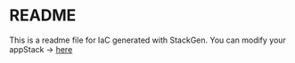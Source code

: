 # README
This is a readme file for IaC generated with StackGen.
You can modify your appStack -> [here](http://main.dev.stackgen.com/appstacks/7e526ed8-f128-4f2c-8749-e0906f9f7c90)
